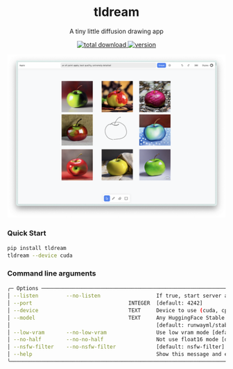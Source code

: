 <h1 align="center">tldream</h1>
<p align="center">A tiny little diffusion drawing app</p>

<p align="center">
  <a href="https://github.com/Sanster/tldream">
    <img alt="total download" src="https://pepy.tech/badge/tldream" />
  </a>
  <a href="https://pypi.org/project/tldream/">
    <img alt="version" src="https://img.shields.io/pypi/v/tldream" />
  </a>
</p>

![A screenshot of the tldream web app](https://github.com/Sanster/tldream-frontend/blob/tldream/assets/tldream.png)

### Quick Start

```bash
pip install tldream
tldream --device cuda
```

### Command line arguments

```bash
╭─ Options ─────────────────────────────────────────────────────────────────────────────────────────────────────────────────╮
│ --listen         --no-listen                  If true, start server at 0.0.0.0 [default: no-listen]                       │
│ --port                               INTEGER  [default: 4242]                                                             │
│ --device                             TEXT     Device to use (cuda, cpu or mps) [default: cuda]                            │
│ --model                              TEXT     Any HuggingFace Stable Diffusion model id                                   │
│                                               [default: runwayml/stable-diffusion-v1-5]                                   │
│ --low-vram       --no-low-vram                Use low vram mode [default: no-low-vram]                                    │
│ --no-half        --no-no-half                 Not use float16 mode [default: no-no-half]                                  │
│ --nsfw-filter    --no-nsfw-filter             [default: nsfw-filter]                                                      │
│ --help                                        Show this message and exit.                                                 │
╰───────────────────────────────────────────────────────────────────────────────────────────────────────────────────────────╯
```
